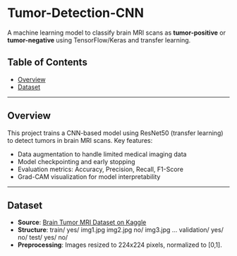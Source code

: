 # Tumor-Detection-CNN
A machine learning model to classify brain MRI scans as **tumor-positive** or **tumor-negative** using TensorFlow/Keras and transfer learning.
## Table of Contents
- [Overview](#overview)
- [Dataset](#dataset)

---

## Overview
This project trains a CNN-based model using ResNet50 (transfer learning) to detect tumors in brain MRI scans. Key features:
- Data augmentation to handle limited medical imaging data
- Model checkpointing and early stopping
- Evaluation metrics: Accuracy, Precision, Recall, F1-Score
- Grad-CAM visualization for model interpretability

---

## Dataset
- **Source**: [Brain Tumor MRI Dataset on Kaggle](https://www.kaggle.com/datasets/masoudnickparvar/brain-tumor-mri-dataset)
- **Structure**:
train/
    yes/
        img1.jpg
        img2.jpg
    no/
        img3.jpg
        ...
validation/
    yes/
    no/
test/
    yes/
    no/
- **Preprocessing**: Images resized to 224x224 pixels, normalized to [0,1].
